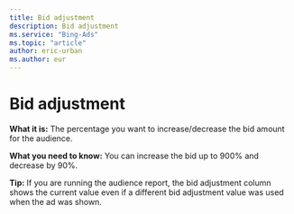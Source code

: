 ```yaml
---
title: Bid adjustment
description: Bid adjustment
ms.service: "Bing-Ads"
ms.topic: "article"
author: eric-urban
ms.author: eur
---
```


# Bid adjustment

**What it is:** The percentage you want to increase/decrease the bid amount for the audience.

**What you need to know:** You can increase the bid up to 900% and decrease by 90%.

**Tip:** If you are running the audience report, the bid adjustment column shows the current value even if a different bid adjustment value was used when the ad was shown.


